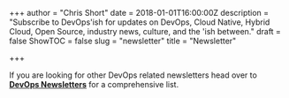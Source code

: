 +++
author = "Chris Short"
date = 2018-01-01T16:00:00Z
description = "Subscribe to DevOps'ish for updates on DevOps, Cloud Native, Hybrid Cloud, Open Source, industry news, culture, and the 'ish between."
draft = false
ShowTOC = false
slug = "newsletter"
title = "Newsletter"

+++


If you are looking for other DevOps related newsletters head over to [**DevOps Newsletters**](https://devopsnewsletters.com/) for a comprehensive list.
